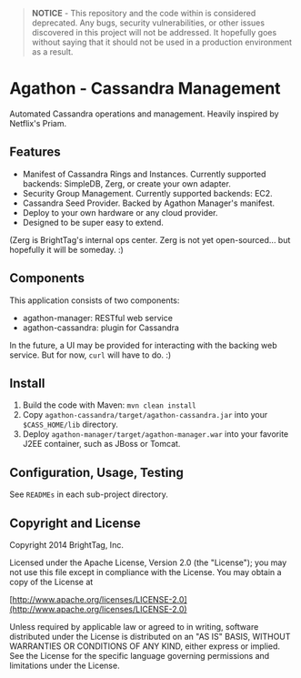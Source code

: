 > **NOTICE** - This repository and the code within is considered deprecated. Any bugs, security vulnerabilities, or other issues discovered in this project will not be addressed. It hopefully goes without saying that it should not be used in a production environment as a result.

# Agathon - Cassandra Management

Automated Cassandra operations and management. Heavily inspired by Netflix's Priam.

## Features

* Manifest of Cassandra Rings and Instances. Currently supported backends: SimpleDB, Zerg, or create your own adapter.
* Security Group Management. Currently supported backends: EC2.
* Cassandra Seed Provider. Backed by Agathon Manager's manifest.
* Deploy to your own hardware or any cloud provider.
* Designed to be super easy to extend.

(Zerg is BrightTag's internal ops center. Zerg is not yet open-sourced... but hopefully it will be someday. :)

## Components

This application consists of two components:

* agathon-manager: RESTful web service
* agathon-cassandra: plugin for Cassandra

In the future, a UI may be provided for interacting with the backing web service.
But for now, `curl` will have to do. :)

## Install

1. Build the code with Maven: `mvn clean install`
2. Copy `agathon-cassandra/target/agathon-cassandra.jar` into your `$CASS_HOME/lib` directory.
3. Deploy `agathon-manager/target/agathon-manager.war` into your favorite J2EE container, such as JBoss or Tomcat.

## Configuration, Usage, Testing

See `READMEs` in each sub-project directory.

## Copyright and License

Copyright 2014 BrightTag, Inc.

Licensed under the Apache License, Version 2.0 (the "License");
you may not use this file except in compliance with the License.
You may obtain a copy of the License at

[http://www.apache.org/licenses/LICENSE-2.0](http://www.apache.org/licenses/LICENSE-2.0)

Unless required by applicable law or agreed to in writing, software
distributed under the License is distributed on an "AS IS" BASIS,
WITHOUT WARRANTIES OR CONDITIONS OF ANY KIND, either express or implied.
See the License for the specific language governing permissions and
limitations under the License.
